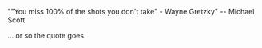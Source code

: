 ""You miss 100% of the shots you don't take" - Wayne Gretzky" -- Michael Scott

... or so the quote goes
